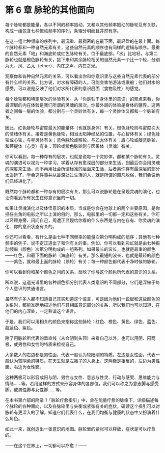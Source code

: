 # 第 6 章 脉轮的其他面向

每个脉轮都是能量，各以不同的频率振动，又和以其他频率振动的脉轮互有关联，构成一组包含七种振动频率的序列，条理分明而且井然有序。

在这一组七种频率的序列中，最沉重、最稠密的在最下面，最轻盈的在最上面。每个脉轮都和一种自然元素有关，这些自然元素的顺序也有同样的逻辑与顺序。最重的自然元素「地」和海底轮或红色脉轮有关，位于最底部。「水」比地轻，与第二脉轮也就是橙色脉轮有关，接下来和其余脉轮相关的自然元素一个比一个轻，分别为火、风、乙太（ether）、内在之声、内在之光。

观察你和各种自然元素的关系，可以看出你和你意识里与这些自然元素代表的部分有什么样的关系。比方说，对水有障碍的人，可能会害怕游泳或乘船；他们对水的感受，可以说是反映了他们对水所代表的意识层面（食物及性）的感觉。

每个脉轮都和特定层次的体验有关。从「你是驻于身体里的意识」的观点来看，你最深层的内在体验是我们所谓的灵魂的层次，你最外层的体验是身体的疆界。这两者之间每一层的体验，都分别与一个灵妙体有关，每一个灵妙体又都和一个脉轮有关。

因此，红色脉轮与密度最大的能量体（也就是身体）有关。橙色脉轮则与密度次大的情绪体有关。接着是黄色脉轮，相当太阳神经丛的位置，与心智体有关；绿色脉轮或心轮，与星灵体有关；蓝色脉轮或喉轮，与乙太体有关；眉心轮或靛蓝脉轮，和菩提体（心灵）有关：顶轮或紫色脉轮则与因果体（灵魂）有关。

你可以看到，每一种存有的层次，也就是说每一个灵妙体，都和某个脉轮有关。灵魂的演进可以视为一种学习，学着从存有愈深层的部分来生活，到最后你会用灵魂的深度来生活，而不再用社会所谓标准的层面来生活，后者离你存有最深层的部分太遥远了。学会这件事并从最深处过生活的人，就是所谓的超凡脱俗，我们会说他们已经进化了。

既然每个脉轮都和一种存有的层次有关，那么可以说脉轮是在呈现灵魂的演化，也让你看到所有发生在你意识里的一切。

如果让灵魂演化以及体悟意识的本质，当成是你会在地球上的两个主要原因，是你担任主角的电影之所以上演的目的，那么，电影里的一切都一定和这些有关。你可以环顾身旁、问问自己，周遭正显现给你看的什么东西是与内在存有、你灵魂的演化、你的意识状态有关的。

你还可以看看，有什么是由七种不同频率的能量次第分明构成的组序；其他有七种频率的例子，说不定正道出了和你有关的事。例如，你可以看到彩虹就是由七种振动频率（颜色）次第分明构成的一组系列。如果最长的波长，也就是最重的颜色——红色，和最下面的脉轮（海底轮）有关，那么最短的波长，也就是最轻的颜色——紫色，就和最上面的脉轮（顶轮）有关；每一种颜色都代表干净时候的脉轮。

你可以看到你和某个颜色之间的关系，反映了你与这个颜色所代表的意识的关系。

所以说，这道光谱里的各种颜色都分别代表人类意识的不同部分，它们是深植于每个人意识的共通语言。

虽然有许多人都不知道自己其实知道这个语言，可是因为他们一说起和这些颜色的关系时，都能准确地描述他们与其相属意识部分的关系，所以我们也可以知道，在他们的内心深处，一定熟谙这个语言。

于是，我们可以用相关的颜色来指称这些脉轮：红色、橙色、黄色、绿色、蓝色、靛蓝色、紫色。

除了用脉轮所代表的垂直线（从会阴到头顶）来看自己以外，也可以用阴、阳两极，或男性和女性的特质来检视自己。

大多数人的右边都是男性面，代表一般认为较阳刚的特质。左边是女性面，代表一般认为较阴柔的特质。在天生就是左撇子的人身上，这两极是相反的，左边为男性面，右边为女性面。

这种两极可以形容成阳与阴、男性与女性、意志与性灵、行动与感受、思维能力与情绪……等。若用这样的方式来形容身体的各部位，我们可以称之为意志脚与感受脚，或男性脚与女性脚……等。

在本书第六部的附录 1「脉轮疗愈指引」中，会在能量疗愈的脉络下，详细描述每个脉轮的各种面向，以及各脉轮里与失衡或紧张有关的症状。研读这个指引可以对脉轮有更深入的了解，知道它们代表什么，在我们均衡与健康的状态中又扮演着什么角色。

如此一来，就创造出一张意识的地图。脉轮里的紧张可以释放，症状是可以疗愈的。

——在这个世界上，一切都可以疗愈！——
